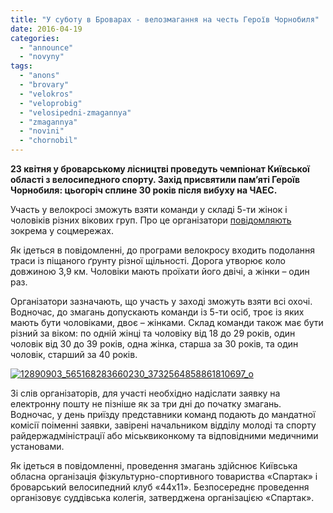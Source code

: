 ```yaml
---
title: "У суботу в Броварах - велозмагання на честь Героїв Чорнобиля"
date: 2016-04-19
categories: 
  - "announce"
  - "novyny"
tags: 
  - "anons"
  - "brovary"
  - "velokros"
  - "veloprobig"
  - "velosipedni-zmagannya"
  - "zmagannya"
  - "novini"
  - "chornobil"
---
```


**23 квітня у броварському лісництві проведуть чемпіонат Київської області з велосипедного спорту. Захід присвятили пам’яті Героїв Чорнобиля: цьогоріч сплине 30 років після вибуху на ЧАЕС.**

Участь у велокросі зможуть взяти команди у складі 5-ти жінок і чоловіків різних вікових груп. Про це організатори [повідомляють](https://www.facebook.com/events/430044643941991/) зокрема у соцмережах.

Як ідеться в повідомленні, до програми велокросу входить подолання траси із піщаного ґрунту різної щільності. Дорога утворює коло довжиною 3,9 км. Чоловіки мають проїхати його двічі, а жінки – один раз.

Організатори зазначають, що участь у заході зможуть взяти всі охочі. Водночас, до змагань допускають команди із 5-ти осіб, троє із яких мають бути чоловіками, двоє – жінками. Склад команди також має бути різний за віком: по одній жінці та чоловіку від 18 до 29 років, один чоловік від 30 до 39 років, одна жінка, старша за 30 років, та один чоловік, старший за 40 років.

[![12890903_565168283660230_3732564858861810697_o](https://mpz.brovary.org/wp-content/uploads/2016/04/12890903_565168283660230_3732564858861810697_o.jpg)](https://mpz.brovary.org/wp-content/uploads/2016/04/12890903_565168283660230_3732564858861810697_o.jpg)

Зі слів організаторів, для участі необхідно надіслати заявку на електронну пошту не пізніше як за три дні до початку змагань. Водночас, у день приїзду представники команд подають до мандатної комісії поіменні заявки, завірені начальником відділу молоді та спорту райдержадміністрації або міськвиконкому та відповідними медичними установами.

Як ідеться в повідомленні, проведення змагань здійснює Київська обласна організація фізкультурно-спортивного товариства «Спартак» і броварський велосипедний клуб «44х11». Безпосереднє проведення організовує суддівська колегія, затверджена організацією «Спартак».
